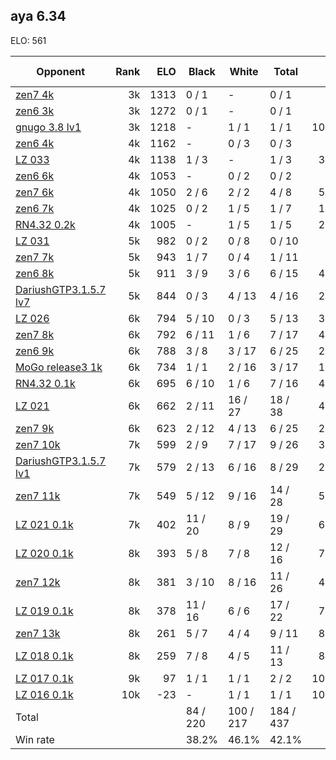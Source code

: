 ## aya 6.34 ##

ELO: 561

Opponent | Rank | ELO | Black | White | Total | Win rate
---------|-----:|----:|-------|-------|-------|-------:
[zen7 4k](zen7%204k.md) | 3k | 1313 | 0 / 1 | - | 0 / 1 | 0.0%
[zen6 3k](zen6%203k.md) | 3k | 1272 | 0 / 1 | - | 0 / 1 | 0.0%
[gnugo 3.8 lv1](gnugo%203.8%20lv1.md) | 3k | 1218 | - | 1 / 1 | 1 / 1 | 100.0%
[zen6 4k](zen6%204k.md) | 4k | 1162 | - | 0 / 3 | 0 / 3 | 0.0%
[LZ 033](LZ%20033.md) | 4k | 1138 | 1 / 3 | - | 1 / 3 | 33.3%
[zen6 6k](zen6%206k.md) | 4k | 1053 | - | 0 / 2 | 0 / 2 | 0.0%
[zen7 6k](zen7%206k.md) | 4k | 1050 | 2 / 6 | 2 / 2 | 4 / 8 | 50.0%
[zen6 7k](zen6%207k.md) | 4k | 1025 | 0 / 2 | 1 / 5 | 1 / 7 | 14.3%
[RN4.32 0.2k](RN4.32%200.2k.md) | 4k | 1005 | - | 1 / 5 | 1 / 5 | 20.0%
[LZ 031](LZ%20031.md) | 5k | 982 | 0 / 2 | 0 / 8 | 0 / 10 | 0.0%
[zen7 7k](zen7%207k.md) | 5k | 943 | 1 / 7 | 0 / 4 | 1 / 11 | 9.1%
[zen6 8k](zen6%208k.md) | 5k | 911 | 3 / 9 | 3 / 6 | 6 / 15 | 40.0%
[DariushGTP3.1.5.7 lv7](DariushGTP3.1.5.7%20lv7.md) | 5k | 844 | 0 / 3 | 4 / 13 | 4 / 16 | 25.0%
[LZ 026](LZ%20026.md) | 6k | 794 | 5 / 10 | 0 / 3 | 5 / 13 | 38.5%
[zen7 8k](zen7%208k.md) | 6k | 792 | 6 / 11 | 1 / 6 | 7 / 17 | 41.2%
[zen6 9k](zen6%209k.md) | 6k | 788 | 3 / 8 | 3 / 17 | 6 / 25 | 24.0%
[MoGo release3 1k](MoGo%20release3%201k.md) | 6k | 734 | 1 / 1 | 2 / 16 | 3 / 17 | 17.6%
[RN4.32 0.1k](RN4.32%200.1k.md) | 6k | 695 | 6 / 10 | 1 / 6 | 7 / 16 | 43.8%
[LZ 021](LZ%20021.md) | 6k | 662 | 2 / 11 | 16 / 27 | 18 / 38 | 47.4%
[zen7 9k](zen7%209k.md) | 6k | 623 | 2 / 12 | 4 / 13 | 6 / 25 | 24.0%
[zen7 10k](zen7%2010k.md) | 7k | 599 | 2 / 9 | 7 / 17 | 9 / 26 | 34.6%
[DariushGTP3.1.5.7 lv1](DariushGTP3.1.5.7%20lv1.md) | 7k | 579 | 2 / 13 | 6 / 16 | 8 / 29 | 27.6%
[zen7 11k](zen7%2011k.md) | 7k | 549 | 5 / 12 | 9 / 16 | 14 / 28 | 50.0%
[LZ 021 0.1k](LZ%20021%200.1k.md) | 7k | 402 | 11 / 20 | 8 / 9 | 19 / 29 | 65.5%
[LZ 020 0.1k](LZ%20020%200.1k.md) | 8k | 393 | 5 / 8 | 7 / 8 | 12 / 16 | 75.0%
[zen7 12k](zen7%2012k.md) | 8k | 381 | 3 / 10 | 8 / 16 | 11 / 26 | 42.3%
[LZ 019 0.1k](LZ%20019%200.1k.md) | 8k | 378 | 11 / 16 | 6 / 6 | 17 / 22 | 77.3%
[zen7 13k](zen7%2013k.md) | 8k | 261 | 5 / 7 | 4 / 4 | 9 / 11 | 81.8%
[LZ 018 0.1k](LZ%20018%200.1k.md) | 8k | 259 | 7 / 8 | 4 / 5 | 11 / 13 | 84.6%
[LZ 017 0.1k](LZ%20017%200.1k.md) | 9k | 97 | 1 / 1 | 1 / 1 | 2 / 2 | 100.0%
[LZ 016 0.1k](LZ%20016%200.1k.md) | 10k | -23 | - | 1 / 1 | 1 / 1 | 100.0%
Total | | | 84 / 220 | 100 / 217 | 184 / 437 | 
Win rate| | | 38.2% | 46.1% | 42.1% | 
